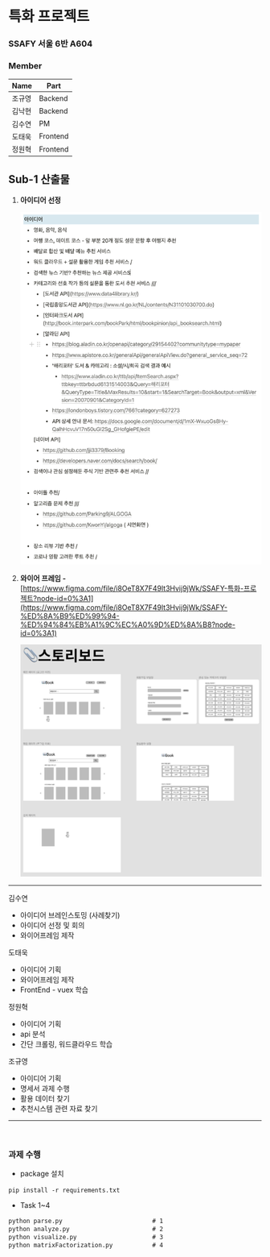 # 특화 프로젝트

### SSAFY 서울 6반 A604

### Member
|Name|Part|
|-|-|
|조규영|Backend|
|김낙현|Backend|
|김수연|PM|
|도태욱|Frontend|
|정원혁|Frontend|

 ## Sub-1 산출물

1. **아이디어 선정**

    ![picture1](./picture/idea.png)

2. **와이어 프레임 -** [https://www.figma.com/file/i8OeT8X7F49lt3Hvij9jWk/SSAFY-특화-프로젝트?node-id=0%3A1](https://www.figma.com/file/i8OeT8X7F49lt3Hvij9jWk/SSAFY-%ED%8A%B9%ED%99%94-%ED%94%84%EB%A1%9C%EC%A0%9D%ED%8A%B8?node-id=0%3A1)

    ![picture2](./picture/wireFrame.png)

---


김수연

- 아이디어 브레인스토밍 (사례찾기)
- 아이디어 선정 및 회의
- 와이어프레임 제작

도태욱

- 아이디어 기획
- 와이어프레임 제작
- FrontEnd - vuex 학습

정원혁

- 아이디어 기획
- api 분석
- 간단 크롤링, 워드클라우드 학습

조규영 

- 아이디어 기획
- 명세서 과제 수행
- 활용 데이터 찾기
- 추천시스템 관련 자료 찾기

---
<br>


### 과제 수행

- package 설치

`pip install -r requirements.txt`

- Task 1~4

```
python parse.py                         # 1
python analyze.py                       # 2
python visualize.py                     # 3
python matrixFactorization.py           # 4
```